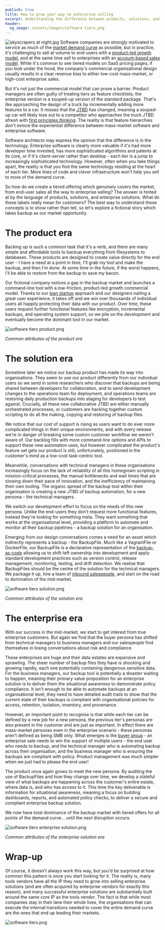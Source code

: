 ```yaml
---
publish: true
title: How to grow your way to enterprise selling
excerpt: Understanding the difference between products, solutions, and enterprise solutions is critical to tierd business models.
header:
  og_image: /assets/images/software tiers.png
---
```

![skyscrapers at night.jpg](../assets/images/skyscrapers%20at%20night.jpg)
Software companies are strongly motivated to service as much of the [market demand curve](https://en.wikipedia.org/wiki/Demand_curve) as possible, but in practice, it's challenging to sell at volume to end-users with a [product-led growth model](https://openviewpartners.com/product-led-growth/), and at the same time sell to enterprises with an [account-based sales model](https://www.drift.com/blog/account-based-selling/). While it's common to see tiered models on SaaS pricing pages, if you look under the hood, the company's commercial organisational design usually results in a clear revenue bias to either low-cost mass-market, or high-cost enterprise sales.

But it's not just the commercial model that can prove a barrier. Product managers are often guilty of treating tiers as feature checklists; the enterprise version is a souped-up version of the standard package. That's like approaching the design of a truck by incrementally adding more features to a car. It misses that the [JTBD](https://strategyn.com/jobs-to-be-done/) has changed, meaning a souped-up car will likely lose out to a competitor who approaches the truck JTBD afresh with [first principles thinking](https://www.techtello.com/first-principles-thinking/). The reality is that feature hierarchies don't evince the experiential difference between mass-market software and enterprise software.

Software architects may express the opinion that the difference is in the technology. Enterprise software is clearly more valuable if it's had more developer time invested, has more sophisticated algorithms and patents at its core, or if it's client-server rather than desktop - each tier is a jump to increasingly sophisticated technology. However, often when you take things apart, the reality is that you find the same technology residing at the heart of each tier. More lines of code and clever infrastructure won't help you sell to more of the demand curve.

So how do we create a tiered offering which genuinely covers the market, from end-user sales all the way to enterprise selling? The answer is hinted at by the language of products, solutions, and enterprise solutions. What do these labels really mean for customers? The best way to understand these concepts is to show rather than tell, so let's explore a fictional story which takes backup as our market opportunity.

# The product era

Backing up is such a common task that it's a verb, and there are many simple and affordable tools to backup everything from filesystems to databases. These products are designed to create value directly for the end user - I have a need at a point in time, I'll grab my tool and make the backup, and then I'm done. At some time in the future, if the worst happens, I'll be able to restore from the backup to save my bacon.

Our fictional company notices a gap in the backup market and launches a command-line tool with a low-friction, product-led growth commercial model. Thanks to our [lean startup](https://theleanstartup.com/) approach and our designers nailing a great user experience, it takes off and we win over thousands of individual users all happily protecting their data with our product. Over time, these users request further functional features like encryption, incremental backups, and operating system support, so we pile on the development and eventually become the dominant tool in our market.

![software tiers product.png](../assets/images/software%20tiers%20product.png)

*Common attributes of the product era*

# The solution era

Sometime later we notice our backup product has made its way into organisations. They seem to use our product differently from our individual users so we send in some researchers who discover that backups are being shared between developers for collaboration, and to send development changes to the operations team for deployment, and operations teams are restoring daily production backups into staging for developers to test against. Crucially, all these new collaborative JTBD are either manually orchestrated processes, or customers are hacking together custom scripting to do all the making, copying and restoring of backup files. 

We notice that our cost of support is rising as users want to do ever more complicated things in their unique environments, and with every release we're in danger of breaking some custom customer workflow we weren't aware of. Our backlog fills with more command-line options and APIs to support these new automation uses, but however complicated the product's feature set gets our product is still, unfortunately, positioned in the customer's mind as a low-cost task-centric tool.

Meanwhile, conversations with technical managers in these organisations increasingly focus on the lack of reliability of all this homegrown scripting in mission-critical processes, the manual bottlenecks and wait times that are slowing down their pace of innovation, and the inefficiency of maintaining their own tooling. The organic spread of the backup tool within their organisation is creating a new JTBD of backup automation, for a new persona - the technical managers.

We switch our development effort to focus on the needs of this new persona. Unlike the end-users they don't request more functional features, instead they're looking for something meta. They want something that works at the organisational level, providing a platform to automate and monitor all their backup pipelines - a backup solution for an organisation.

Emerging from our design conversations comes a need for an asset which indirectly represents a backup - the BackupFile. Much like a VagrantFile or DockerFile, our BackupFile is a declarative representation of the [backup-as-code](https://venturebeat.com/automation/what-everything-as-code-is-and-why-it-matters/) allowing us to shift-left ownership into development and apply standard development practices such as version control, release management, monitoring, testing, and drift detection. We realise that BackupFiles should be the centre of the solution for the technical managers. We package it up, hire a team of [inbound salespeople](https://blog.hubspot.com/sales/inbound-sales-transforming-the-way-you-sell), and start on the road to domination of the mid-market.

![software tiers solution.png](../assets/images/software%20tiers%20solution.png)

*Common attributes of the solution era*

# The enterprise era

With our success in the mid-market, we start to get interest from true enterprise customers. But again we find that the buyer persona has shifted from technical managers to business managers and our salespeople find themselves in losing conversations about risk and compliance.

These enterprises are huge and their data estates are expansive and sprawling. The sheer number of backup files they have is shocking and growing rapidly, each one potentially containing dangerous sensitive data. For the business managers, our backup tool is potentially a disaster waiting to happen, meaning their primary value proposition for an enterprise solution is to deliver them the situational awareness to demonstrate policy compliance. It isn't enough to be able to automate backups at an organisational level, they need to have detailed audit trails to show that the current state of their backups is compliant with organisational policies for access, retention, isolation, inventory, and provenance.

However, an important point to recognise is that while each tier can be defined by a new job for a new persona, the previous tier's personas are also present in the customer and are just as important. In effect there are mass-market personas even in the enterprise scenario - these personas aren't defined as being SMB only. What emerges is the [buyer group](https://www.forbes.com/sites/forbesbusinesscouncil/2020/08/19/four-steps-to-building-a-buyer-group-based-demand-generation-program/) - an enterprise sale needs to win the support of multiple users - the end user who needs to backup, and the technical manager who is automating backup across their organisation, and the business manager who is ensuring the backups are compliant with policy. Product management was much simpler when we just had to please the end user!

The product once again grows to meet the new persona. By auditing the use of BackupFiles and how they change over time, we develop a stateful view of what backups are happening across the customer's entire estate, where data is, and who has access to it. This time the key deliverable is information for situational awareness, meaning a focus on building dashboards, reports, and automated policy checks, to deliver a secure and compliant enterprise backup solution.

We now have total dominance of the backup market with tiered offers for all points of the demand curve... until the next disruption occurs.

![software tiers enterprise solution.png](../assets/images/software%20tiers%20enterprise%20solution.png)

*Common attributes of the enterprise solution era*

# Wrap-up

Of course,  it doesn't always work this way, but you'd be surprised at how common this pattern is once you start looking for it. The reality is, many tools vendors have all the IP they need to grow into selling enterprise solutions (and are often acquired by enterprise vendors for exactly this reason), and many successful enterprise solutions are substantially built around the same core IP as the tools vendor. The fact is that while most companies stay in their lane their whole lives, the organisations that can execute the internal transitions needed to cover the entire demand curve are the ones that end up leading their markets.

![software tiers.png](../assets/images/software%20tiers.png)